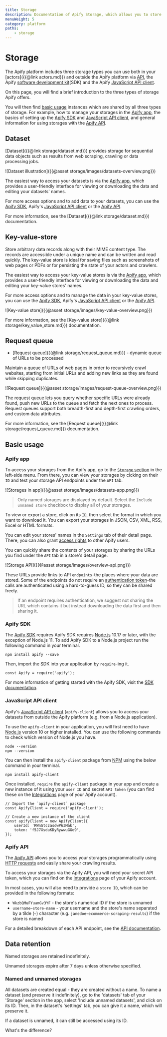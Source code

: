 ```yaml
---
title: Storage
description: Documentation of Apify Storage, which allows you to store actor inputs and outputs.
menuWeight: 5
category: platform
paths:
    - storage
---
```


# Storage

The Apify platform includes three storage types you can use both in your [actors]({{@link actors.md}}) and outside the Apify platform via [API](https://docs.apify.com/api/v2#/reference/key-value-stores), the Apify [software development kit](https://sdk.apify.com)(SDK) and the Apify [JavaScript API client](https://docs.apify.com/api/apify-client-js).

On this page, you will find a brief introduction to the three types of storage Apify offers.

You will then find [basic usage](#basic-usage) instances which are shared by all three types of storage. For example, how to manage your storages in the [Apify app](#apify-app), the basics of setting up the [Apify SDK](#apify-sdk) and
[JavaScript API client](#javascript-api-client),
and general information for using storages with the [Apify API](#apify-api).

## Dataset

[Dataset]({{@link storage/dataset.md}}) provides storage for sequential data objects such as results from web scraping, crawling or data processing jobs.

![Dataset illustration]({{@asset storage/images/datasets-overview.png}})

The easiest way to access your datasets is via the
[Apify app](https://docs.apify.com/storage/dataset#apify-app), which provides a user-friendly interface for viewing or downloading the data and editing your datasets' names. 

For more access options and to add data to your datasets, you can use the
[Apify SDK](https://docs.apify.com/storage/dataset#apify-sdk),
Apify's [JavaScript API client](https://docs.apify.com/storage/dataset#javascript-api-client) or
the [Apify API](https://docs.apify.com/storage/dataset#apify-api).

For more information, see the [Dataset]({{@link storage/dataset.md}}) documentation.

## Key-value-store

Store arbitrary data records along with their MIME content type. The records are accessible under a unique name and can be written and read quickly. The key-value store is ideal for saving files such as screenshots of web pages or PDFs or for persisting the state of your actors and crawlers.

The easiest way to access your key-value stores is via the
[Apify app](https://docs.apify.com/storage/key-value-store#apify-app), which provides a user-friendly interface for viewing or downloading the data and editing your key-value stores' names. 

For more access options and to manage the data in your key-value stores, you can use the
[Apify SDK](https://docs.apify.com/storage/key-value-store#apify-sdk), Apify's [JavaScript API client](https://docs.apify.com/storage/key-value-store#javascript-api-client) or
the [Apify API](https://docs.apify.com/storage/key-value-store#apify-api).

![Key-value store]({{@asset storage/images/key-value-overview.png}})

For more information, see the [Key-value store]({{@link storage/key_value_store.md}}) documentation.

## Request queue

*   [Request queue]({{@link storage/request_queue.md}}) - dynamic queue of URLs to be processed


Maintain a queue of URLs of web pages in order to recursively crawl websites, starting from initial URLs and adding new links as they are found while skipping duplicates.

![Request queue]({{@asset storage/images/request-queue-overview.png}})

The request queue lets you query whether specific URLs were already found, push new URLs to the queue and fetch the next ones to process. Request queues support both breadth-first and depth-first crawling orders, and custom data attributes.

For more information, see the [Request queue]({{@link storage/request_queue.md}}) documentation.

## Basic usage

### Apify app

To access your storages from the Apify app, go to the [`Storage` section](https://my.apify.com/storage) in the left-side menu. From there, you can view your storages by cicking on their `ID` and test your storage API endpoints under the `API` tab.

![Storages in app]({{@asset storage/images/datasets-app.png}})

> Only named storages are displayed by default. Select the `Include unnamed store` checkbox to display all of your storages.

To view or export a store, click on its `ID`, then select the format in which you want to download it. You can export your storages in JSON, CSV, XML, RSS, Excel or HTML formats.

You can edit your stores' names in the `Settings` tab of their detail page. There, you can also grant [access rights](https://docs.apify.com/access-rights) to other Apify users.

You can quickly share the contents of your storages by sharing the URLs you find under the `API` tab in a store's detail page. 

![Storage API]({{@asset storage/images/overview-api.png}})

These URLs provide links to API `endpoints`-the places where your data are stored. Some of the endpoints do not require an [authentication token](https://docs.apify.com/api/v2#/introduction/authentication)-the calls are authenticated using a hard-to-guess ID, so they can be shared freely.

<!-- IS THERE ANOTHER WAY TO SHARE YOUR DATA VIA API? -->
> If an endpoint requires authentication, we suggest not sharing the URL which contains it but instead downloading the data first and then sharing it.

### Apify SDK

The [Apify SDK](https://sdk.apify.com) requires Apify SDK requires [Node.js](https://nodejs.org/en/) 10.17 or later, with the exception of Node.js 11. To add Apify SDK to a Node.js project run the following command in your terminal.

    npm install apify --save

Then, import the SDK into your application by `require`-ing it.

    const Apify = require('apify');

For more information of getting started with the Apify SDK, visit the [SDK documentation](https://sdk.apify.com/docs/guides/quick-start).

<!-- This will be included in the new JS API CLIENT docs -->
<!-- so all we'll have to do is link to the instructions -->
### JavaScript API client

Apify's [JavaScript API client](https://docs.apify.com/apify-client-js) (`apify-client`) allows you to access your datasets from outside the Apify platform (e.g. from a Node.js application).

To use the `apify-client` in your application, you will first need to have [Node.js](https://nodejs.org/en/) version 10 or higher installed. You can use the following commands to check which version of Node.js you have.

    node --version
    npm --version

You can then install the `apify-client` package from [NPM](https://www.npmjs.com/package/apify-cli) using the below command in your terminal.

    npm install apify-client

Once installed, `require` the `apify-client` package in your app and create a new instance of it using your `user ID` and secret `API token` (you can find these on the [Integrations](https://my.apify.com/account#/integrations) page of your Apify account).

    // Import the `apify-client` package
    const ApifyClient = require('apify-client');

    // Create a new instance of the client
    const apifyClient = new ApifyClient({
        userId: 'RWnGtczasdwP63Mak',
        token: 'f5J7XsdaKDyRywwuGGo9',
    });

### Apify API

The [Apify API](https://docs.apify.com/api/v2#/reference/key-value-stores) allows you to access your storages programmatically using [HTTP requests](https://developer.mozilla.org/en-US/docs/Web/HTTP/Methods) and easily share your crawling results.

To access your storages via the Apify API, you will need your secret API token, which you can find on the [Integrations](https://my.apify.com/account#/integrations) page of your Apify account. 

In most cases, you will also need to provide a `store ID`, which can be provided in the following formats:

* `WkzbQMuFYuamGv3YF` - the store's numerical ID if the store is unnamed
* `username~store-name` - your username and the store's name separated by a tilde (`~`) character (e.g. `janedoe~ecommerce-scraping-results`) if the store is named

For a detailed breakdown of each API endpoint, see the [API documentation](https://docs.apify.com/api/v2#/reference/datasets).

## Data retention

Named storages are retained indefinitely.

Unnamed storages expire after 7 days unless otherwise specified.

### Named and unnamed storages

<!-- verify -->
All datasets are created equal - they are created without a name.
To name a dataset (and preserve it indefinitely), go to the 'datasets' tab of your 'Storage' section in the app, select 'Include unnamed datasets', and click on its ID. Then, in the dataset's 'settings' tab, you can give it a name, which will preserve it.

<!-- Is this true? -->
If a dataset is unnamed, it can still be accessed using its ID.


What's the difference?




